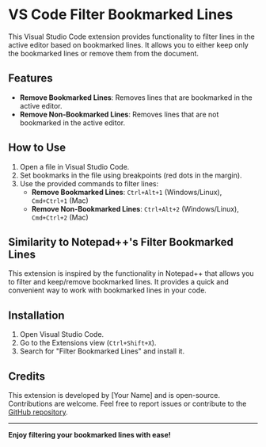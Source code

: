 # VS Code Filter Bookmarked Lines

This Visual Studio Code extension provides functionality to filter lines in the active editor based on bookmarked lines. It allows you to either keep only the bookmarked lines or remove them from the document.

## Features

- **Remove Bookmarked Lines**: Removes lines that are bookmarked in the active editor.
- **Remove Non-Bookmarked Lines**: Removes lines that are not bookmarked in the active editor.

## How to Use

1. Open a file in Visual Studio Code.
2. Set bookmarks in the file using breakpoints (red dots in the margin).
3. Use the provided commands to filter lines:
   - **Remove Bookmarked Lines**: `Ctrl+Alt+1` (Windows/Linux), `Cmd+Ctrl+1` (Mac)
   - **Remove Non-Bookmarked Lines**: `Ctrl+Alt+2` (Windows/Linux), `Cmd+Ctrl+2` (Mac)

## Similarity to Notepad++'s Filter Bookmarked Lines

This extension is inspired by the functionality in Notepad++ that allows you to filter and keep/remove bookmarked lines. It provides a quick and convenient way to work with bookmarked lines in your code.

## Installation

1. Open Visual Studio Code.
2. Go to the Extensions view (`Ctrl+Shift+X`).
3. Search for "Filter Bookmarked Lines" and install it.

## Credits

This extension is developed by [Your Name] and is open-source. Contributions are welcome. Feel free to report issues or contribute to the [GitHub repository](https://github.com/hsjeevan/filter-bookmarked-lines).

---

**Enjoy filtering your bookmarked lines with ease!**

